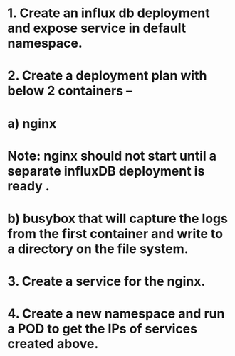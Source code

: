 # 1. Create an influx db deployment and expose service in default namespace.
# 2. Create a deployment plan with below 2 containers – 
# a)	nginx
#       	Note: nginx should not start until a separate influxDB deployment is ready .
# b)	busybox that will capture the logs from the first container and write to a directory on the file system.
# 3. Create a service for the nginx.  
# 4. Create a new namespace and run a POD to get the IPs of services created above.

